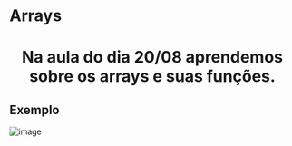 # Arrays

<h1 align = "center">Na aula do dia 20/08 aprendemos sobre os arrays e suas funções.</h1>

<h2>Exemplo</h2>

![image](https://github.com/user-attachments/assets/28b3d8a8-12a6-40cf-9cf5-de94b2afb37c)
